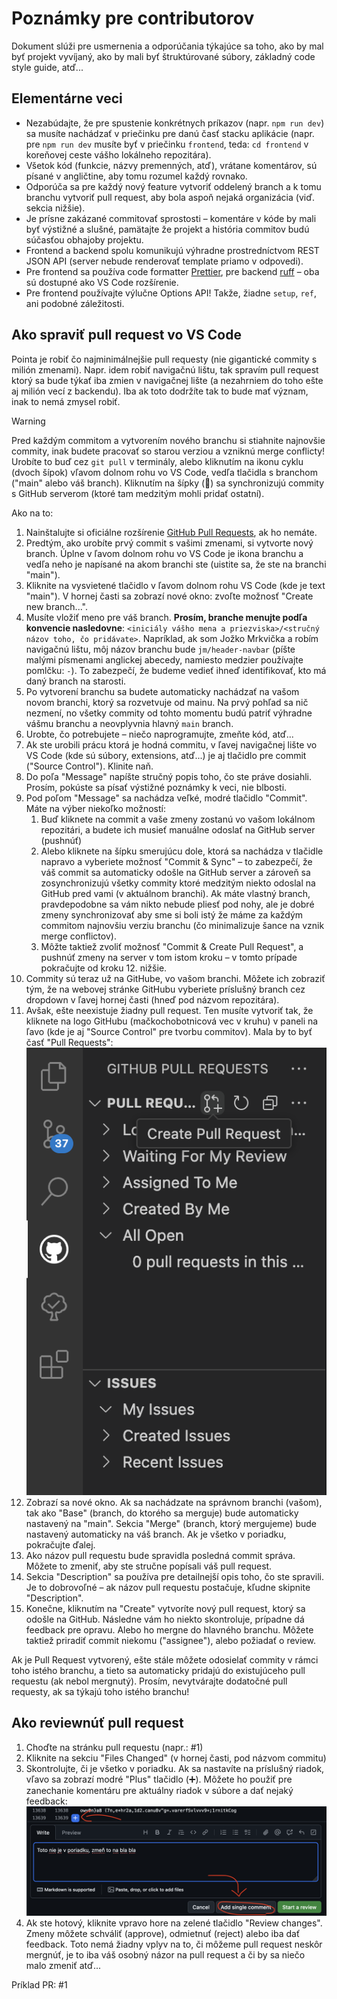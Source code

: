# Poznámky pre contributorov

Dokument slúži pre usmernenia a odporúčania týkajúce sa toho, ako by mal byť projekt vyvíjaný, ako by mali byť štruktúrované súbory, základný code style guide, atď...

## Elementárne veci

- Nezabúdajte, že pre spustenie konkrétnych príkazov (napr. `npm run dev`) sa musíte nachádzať v priečinku pre danú časť stacku aplikácie (napr. pre `npm run dev` musíte byť v priečinku `frontend`, teda: `cd frontend` v koreňovej ceste vášho lokálneho repozitára).
- Všetok kód (funkcie, názvy premenných, atď), vrátane komentárov, sú písané v angličtine, aby tomu rozumel každý rovnako.
- Odporúča sa pre každý nový feature vytvoriť oddelený branch a k tomu branchu vytvoriť pull request, aby bola aspoň nejaká organizácia (viď. sekcia nižšie).
- Je prísne zakázané commitovať sprostosti – komentáre v kóde by mali byť výstižné a slušné, pamätajte že projekt a história commitov budú súčasťou obhajoby projektu.
- Frontend a backend spolu komunikujú výhradne prostredníctvom REST JSON API (server nebude renderovať template priamo v odpovedi).
- Pre frontend sa používa code formatter [Prettier](https://marketplace.visualstudio.com/items?itemName=esbenp.prettier-vscode), pre backend [ruff](https://marketplace.visualstudio.com/items?itemName=charliermarsh.ruff) – oba sú dostupné ako VS Code rozšírenie.
- Pre frontend používajte výlučne Options API! Takže, žiadne `setup`, `ref`, ani podobné záležitosti.

## Ako spraviť pull request vo VS Code

Pointa je robiť čo najminimálnejšie pull requesty (nie gigantické commity s milión zmenami). Napr. idem robiť navigačnú lištu, tak spravím pull request ktorý sa bude týkať iba zmien v navigačnej lište (a nezahrniem do toho ešte aj milión vecí z backendu). Iba ak toto dodržíte tak to bude mať význam, inak to nemá zmysel robiť.

> [!WARNING]
> Pred každým commitom a vytvorením nového branchu si stiahnite najnovšie commity, inak budete pracovať so starou verziou a vzniknú merge conflicty! Urobíte to buď cez `git pull` v terminály, alebo kliknutím na ikonu cyklu (dvoch šípok) vľavom dolnom rohu vo VS Code, vedľa tlačidla s branchom ("main" alebo váš branch). Kliknutím na šípky (🔄) sa synchronizujú commity s GitHub serverom (ktoré tam medzitým mohli pridať ostatní).

Ako na to:

1. Nainštalujte si oficiálne rozšírenie [GitHub Pull Requests](https://marketplace.visualstudio.com/items?itemName=GitHub.vscode-pull-request-github), ak ho nemáte.
2. Predtým, ako urobíte prvý commit s vašimi zmenami, si vytvorte nový branch. Úplne v ľavom dolnom rohu vo VS Code je ikona branchu a vedľa neho je napísané na akom branchi ste (uistite sa, že ste na branchi "main").
3. Kliknite na vysvietené tlačidlo v ľavom dolnom rohu VS Code (kde je text "main"). V hornej časti sa zobrazí nové okno: zvoľte možnosť "Create new branch...".
4. Musíte vložiť meno pre váš branch. **Prosím, branche menujte podľa konvencie nasledovne**: `<iniciály vášho mena a priezviska>/<stručný názov toho, čo pridávate>`. Napríklad, ak som Jožko Mrkvička a robím navigačnú lištu, môj názov branchu bude `jm/header-navbar` (píšte malými písmenami anglickej abecedy, namiesto medzier používajte pomlčku: `-`). To zabezpečí, že budeme vedieť ihneď identifikovať, kto má daný branch na starosti.
5. Po vytvorení branchu sa budete automaticky nachádzať na vašom novom branchi, ktorý sa rozvetvuje od mainu. Na prvý pohľad sa nič nezmení, no všetky commity od tohto momentu budú patriť výhradne vášmu branchu a neovplyvnia hlavný `main` branch.
6. Urobte, čo potrebujete – niečo naprogramujte, zmeňte kód, atď...
7. Ak ste urobili prácu ktorá je hodná commitu, v ľavej navigačnej lište vo VS Code (kde sú súbory, extensions, atď...) je aj tlačidlo pre commit ("Source Control"). Klinite naň.
8. Do poľa "Message" napíšte stručný popis toho, čo ste práve dosiahli. Prosím, pokúste sa písať výstižné poznámky k veci, nie blbosti.
9. Pod poľom "Message" sa nachádza veľké, modré tlačidlo "Commit". Máte na výber niekoľko možností:
    1. Buď kliknete na commit a vaše zmeny zostanú vo vašom lokálnom repozitári, a budete ich musieť manuálne odoslať na GitHub server (pushnúť)
    2. Alebo kliknete na šípku smerujúcu dole, ktorá sa nachádza v tlačidle napravo a vyberiete možnosť "Commit & Sync" – to zabezpečí, že váš commit sa automaticky odošle na GitHub server a zároveň sa zosynchronizujú všetky commity ktoré medzitým niekto odoslal na GitHub pred vami (v aktuálnom branchi). Ak máte vlastný branch, pravdepodobne sa vám nikto nebude pliesť pod nohy, ale je dobré zmeny synchronizovať aby sme si boli istý že máme za každým commitom najnovšiu verziu branchu (čo minimalizuje šance na vznik merge conflictov).
    3. Môžte taktiež zvoliť možnosť "Commit & Create Pull Request", a pushnúť zmeny na server v tom istom kroku – v tomto prípade pokračujte od kroku 12. nižšie.
10. Commity sú teraz už na GitHube, vo vašom branchi. Môžete ich zobraziť tým, že na webovej stránke GitHubu vyberiete príslušný branch cez dropdown v ľavej hornej časti (hneď pod názvom repozitára).
11. Avšak, ešte neexistuje žiadny pull request. Ten musíte vytvoriť tak, že kliknete na logo GitHubu (mačkochobotnicová vec v kruhu) v paneli na ľavo (kde je aj "Source Control" pre tvorbu commitov). Mala by to byť časť "Pull Requests":
![PR](readme/pr.png)
12. Zobrazí sa nové okno. Ak sa nachádzate na správnom branchi (vašom), tak ako "Base" (branch, do ktorého sa merguje) bude automaticky nastavený na "main". Sekcia "Merge" (branch, ktorý mergujeme) bude nastavený automaticky na váš branch. Ak je všetko v poriadku, pokračujte ďalej.
13. Ako názov pull requestu bude spravidla posledná commit správa. Môžete to zmeniť, aby ste stručne popísali váš pull request.
14. Sekcia "Description" sa používa pre detailnejší opis toho, čo ste spravili. Je to dobrovoľné – ak názov pull requestu postačuje, kľudne skipnite "Description".
15. Konečne, kliknutím na "Create" vytvoríte nový pull request, ktorý sa odošle na GitHub. Následne vám ho niekto skontroluje, prípadne dá feedback pre opravu. Alebo ho mergne do hlavného branchu. Môžete taktiež priradiť commit niekomu ("assignee"), alebo požiadať o review.

Ak je Pull Request vytvorený, ešte stále môžete odosielať commity v rámci toho istého branchu, a tieto sa automaticky pridajú do existujúceho pull requestu (ak nebol mergnutý). Prosím, nevytvárajte dodatočné pull requesty, ak sa týkajú toho istého branchu!

## Ako reviewnúť pull request

1. Choďte na stránku pull requestu (napr.: #1)
2. Kliknite na sekciu "Files Changed" (v hornej časti, pod názvom commitu)
3. Skontrolujte, či je všetko v poriadku. Ak sa nastavíte na príslušný riadok, vľavo sa zobrazí modré "Plus" tlačidlo (➕). Môžete ho použiť pre zanechanie komentáru pre aktuálny riadok v súbore a dať nejaký feedback:
![PR feedback](readme/pr-feedback.png)
4. Ak ste hotový, kliknite vpravo hore na zelené tlačidlo "Review changes". Zmeny môžete schváliť (approve), odmietnuť (reject) alebo iba dať feedback. Toto nemá žiadny vplyv na to, či môžeme pull request neskôr mergnúť, je to iba váš osobný názor na pull request a či by sa niečo malo zmeniť atď...

Príklad PR: #1
